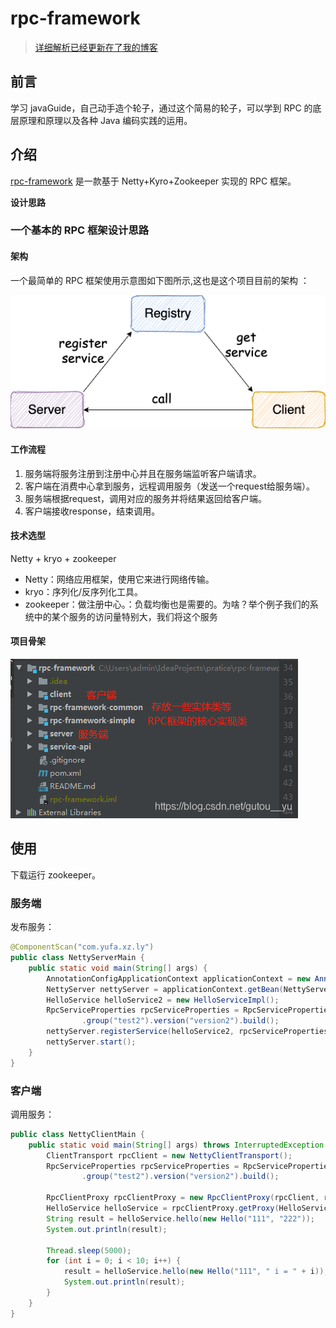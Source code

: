 # rpc-framework

> [详细解析已经更新在了我的博客](https://blog.csdn.net/gutou__yu/category_10410898.html)

## 前言

学习 javaGuide，自己动手造个轮子，通过这个简易的轮子，可以学到 RPC 的底层原理和原理以及各种 Java 编码实践的运用。

## 介绍

 [rpc-framework](https://github.com/lmgty/rpc-framework) 是一款基于 Netty+Kyro+Zookeeper 实现的 RPC 框架。


**设计思路**

### 一个基本的 RPC 框架设计思路

#### 架构
一个最简单的 RPC 框架使用示意图如下图所示,这也是这个项目目前的架构 ：

![](./images/rpc-architure.png)

#### 工作流程
1. 服务端将服务注册到注册中心并且在服务端监听客户端请求。
2. 客户端在消费中心拿到服务，远程调用服务（发送一个request给服务端）。
3. 服务端根据request，调用对应的服务并将结果返回给客户端。
4. 客户端接收response，结束调用。

#### 技术选型
Netty + kryo + zookeeper
* Netty：网络应用框架，使用它来进行网络传输。
* kryo：序列化/反序列化工具。
* zookeeper：做注册中心。：负载均衡也是需要的。为啥？举个例子我们的系统中的某个服务的访问量特别大，我们将这个服务

#### 项目骨架
![](./images/项目各模块作用.png)

## 使用
下载运行 zookeeper。

### 服务端
发布服务：
```java
@ComponentScan("com.yufa.xz.ly")
public class NettyServerMain {
    public static void main(String[] args) {
        AnnotationConfigApplicationContext applicationContext = new AnnotationConfigApplicationContext(NettyServerMain.class);
        NettyServer nettyServer = applicationContext.getBean(NettyServer.class);
        HelloService helloService2 = new HelloServiceImpl();
        RpcServiceProperties rpcServiceProperties = RpcServiceProperties.builder()
                .group("test2").version("version2").build();
        nettyServer.registerService(helloService2, rpcServiceProperties);
        nettyServer.start();
    }
}

```

### 客户端
调用服务：
```java
public class NettyClientMain {
    public static void main(String[] args) throws InterruptedException {
        ClientTransport rpcClient = new NettyClientTransport();
        RpcServiceProperties rpcServiceProperties = RpcServiceProperties.builder()
                .group("test2").version("version2").build();

        RpcClientProxy rpcClientProxy = new RpcClientProxy(rpcClient, rpcServiceProperties);
        HelloService helloService = rpcClientProxy.getProxy(HelloService.class);
        String result = helloService.hello(new Hello("111", "222"));
        System.out.println(result);

        Thread.sleep(5000);
        for (int i = 0; i < 10; i++) {
            result = helloService.hello(new Hello("111", " i = " + i));
            System.out.println(result);
        }
    }
}
```